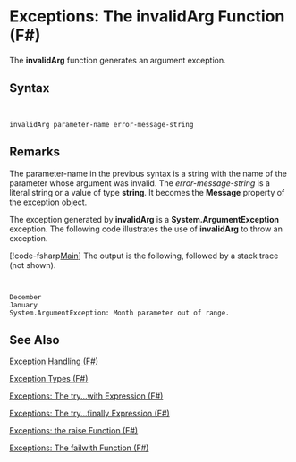 # Exceptions: The invalidArg Function (F#)

The **invalidArg** function generates an argument exception.


## Syntax


```


invalidArg parameter-name error-message-string

```



## Remarks
The parameter-name in the previous syntax is a string with the name of the parameter whose argument was invalid. The *error-message-string* is a literal string or a value of type **string**. It becomes the **Message** property of the exception object.

The exception generated by **invalidArg** is a **System.ArgumentException** exception. The following code illustrates the use of **invalidArg** to throw an exception.

[!code-fsharp[Main](snippets/fslangref2/snippet6101.fs)]
    The output is the following, followed by a stack trace (not shown).



```


December
January
System.ArgumentException: Month parameter out of range.

```



## See Also
[Exception Handling &#40;F&#35;&#41;](Exception-Handling-%28FSharp%29.md)

[Exception Types &#40;F&#35;&#41;](Exception-Types-%28FSharp%29.md)

[Exceptions: The try...with Expression &#40;F&#35;&#41;](Exceptions---The-try...with-Expression-%28FSharp%29.md)

[Exceptions: The try...finally Expression &#40;F&#35;&#41;](Exceptions---The-try...finally-Expression-%28FSharp%29.md)

[Exceptions: the raise Function &#40;F&#35;&#41;](Exceptions---the-raise-Function-%28FSharp%29.md)

[Exceptions: The failwith Function &#40;F&#35;&#41;](Exceptions---The-failwith-Function-%28FSharp%29.md)

